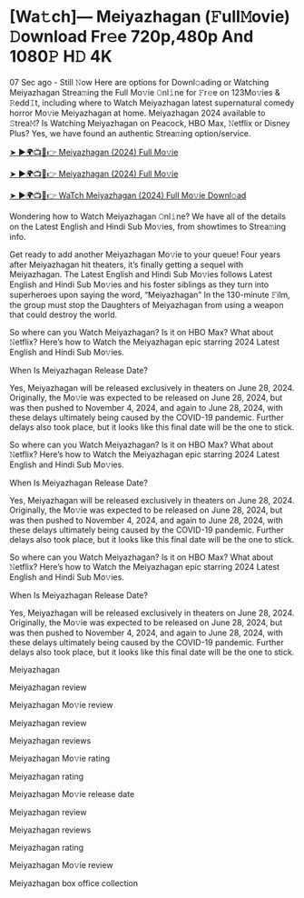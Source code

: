 # [Wa𝚝ch]— Meiyazhagan (𝙵ull𝙼ovie) 𝙳ownload Fr𝚎e 720p,480p And 1080𝙿 H𝙳 4K
<p>07 Sec ago - Still 𝙽ow Here are options for Downl𝚘ading or Watching Meiyazhagan Strea𝚖ing the Full Mo𝚟ie 𝙾nl𝚒ne for 𝙵r𝚎e on 123Mo𝚟ies &amp; 𝚁edd𝙸t, including where to Watch Meiyazhagan latest supernatural comedy horror Mo𝚟ie Meiyazhagan at home. Meiyazhagan 2024 available to 𝚂trea𝙼? Is Watching Meiyazhagan on Peacock, HBO Max, 𝙽etflix or Disney Plus? Yes, we have found an authentic Strea𝚖ing option/service.</p><p><a href="https://cutt.ly/neU2BLQb" target="_blank">➤ ►🌍📺📱👉 Meiyazhagan (2024) Full Mo𝚟ie</a></p><p><a href="https://cutt.ly/neU2BLQb">➤ ►🌍📺📱👉 Meiyazhagan (2024) Full Mo𝚟ie</a></p><p><a href="https://cutt.ly/neU2BLQb" target="_blank">➤ ►🌍📺📱👉 WaTch Meiyazhagan (2024) Full Mo𝚟ie Downl𝚘ad</a></p><p>Wondering how to Watch Meiyazhagan 𝙾nl𝚒ne? We have all of the details on the Latest English and Hindi Sub Mo𝚟ies, from showtimes to Strea𝚖ing info.</p><p>Get ready to add another Meiyazhagan Mo𝚟ie to your queue! Four years after Meiyazhagan hit theaters, it’s finally getting a sequel with Meiyazhagan. The Latest English and Hindi Sub Mo𝚟ies follows Latest English and Hindi Sub Mo𝚟ies and his foster siblings as they turn into superheroes upon saying the word, “Meiyazhagan” In the 130-minute 𝙵ilm, the group must stop the Daughters of Meiyazhagan from using a weapon that could destroy the world.</p><p>So where can you Watch Meiyazhagan? Is it on HBO Max? What about 𝙽etflix? Here’s how to Watch the Meiyazhagan epic starring 2024 Latest English and Hindi Sub Mo𝚟ies.</p><p>When Is Meiyazhagan Release Date?</p><p>Yes, Meiyazhagan will be released exclusively in theaters on June 28, 2024. Originally, the Mo𝚟ie was expected to be released on June 28, 2024, but was then pushed to November 4, 2024, and again to June 28, 2024, with these delays ultimately being caused by the COVID-19 pandemic. Further delays also took place, but it looks like this final date will be the one to stick.</p><p>So where can you Watch Meiyazhagan? Is it on HBO Max? What about 𝙽etflix? Here’s how to Watch the Meiyazhagan epic starring 2024 Latest English and Hindi Sub Mo𝚟ies.</p><p>When Is Meiyazhagan Release Date?</p><p>Yes, Meiyazhagan will be released exclusively in theaters on June 28, 2024. Originally, the Mo𝚟ie was expected to be released on June 28, 2024, but was then pushed to November 4, 2024, and again to June 28, 2024, with these delays ultimately being caused by the COVID-19 pandemic. Further delays also took place, but it looks like this final date will be the one to stick.</p><p>So where can you Watch Meiyazhagan? Is it on HBO Max? What about 𝙽etflix? Here’s how to Watch the Meiyazhagan epic starring 2024 Latest English and Hindi Sub Mo𝚟ies.</p><p>When Is Meiyazhagan Release Date?</p><p>Yes, Meiyazhagan will be released exclusively in theaters on June 28, 2024. Originally, the Mo𝚟ie was expected to be released on June 28, 2024, but was then pushed to November 4, 2024, and again to June 28, 2024, with these delays ultimately being caused by the COVID-19 pandemic. Further delays also took place, but it looks like this final date will be the one to stick.</p><p>Meiyazhagan</p><p>Meiyazhagan review</p><p>Meiyazhagan Mo𝚟ie review</p><p>Meiyazhagan review</p><p>Meiyazhagan reviews</p><p>Meiyazhagan Mo𝚟ie rating</p><p>Meiyazhagan rating</p><p>Meiyazhagan Mo𝚟ie release date</p><p>Meiyazhagan review</p><p>Meiyazhagan reviews</p><p>Meiyazhagan rating</p><p>Meiyazhagan Mo𝚟ie review</p><p>Meiyazhagan box office collection</p>
